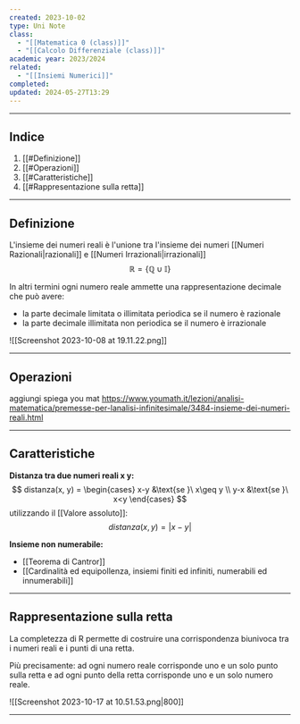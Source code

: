 ```yaml
---
created: 2023-10-02
type: Uni Note
class:
  - "[[Matematica 0 (class)]]"
  - "[[Calcolo Differenziale (class)]]"
academic year: 2023/2024
related:
  - "[[Insiemi Numerici]]"
completed: 
updated: 2024-05-27T13:29
---
```

---
## Indice
1. [[#Definizione]]
2. [[#Operazioni]]
3. [[#Caratteristiche]]
4. [[#Rappresentazione sulla retta]]

---
## Definizione
L'insieme dei numeri reali è l'unione tra l'insieme dei numeri [[Numeri Razionali|razionali]] e [[Numeri Irrazionali|irrazionali]]
$$\mathbb{R} = \{\mathbb{Q}\cup \mathbb{I} \}$$

In altri termini ogni numero reale ammette una rappresentazione decimale che può avere:

- ﻿﻿la parte decimale limitata o illimitata periodica se il numero è razionale
- ﻿﻿la parte decimale illimitata non periodica se il numero è irrazionale

![[Screenshot 2023-10-08 at 19.11.22.png]]

---
## Operazioni
aggiungi spiega you mat https://www.youmath.it/lezioni/analisi-matematica/premesse-per-lanalisi-infinitesimale/3484-insieme-dei-numeri-reali.html

---

## Caratteristiche 

**Distanza tra due numeri reali x y:**$$ distanza(x, y) =
\begin{cases}
   x-y &\text{se }\ x\geq y \\
   y-x &\text{se }\ x<y
\end{cases} $$
utilizzando il [[Valore assoluto]]:
$$distanza(x,y)= |x-y|$$

**Insieme non numerabile:**
- [[Teorema di Cantror]]
- [[Cardinalità ed equipollenza, insiemi finiti ed infiniti, numerabili ed innumerabili]]

---
## Rappresentazione sulla retta
La completezza di R permette di costruire una corrispondenza biunivoca tra i numeri reali e i punti di una retta.

Più precisamente: ad ogni numero reale corrisponde uno e un solo punto sulla retta e ad ogni punto della retta corrisponde uno e un solo numero reale.

![[Screenshot 2023-10-17 at 10.51.53.png|800]]

---